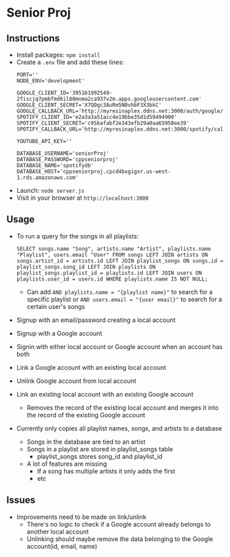 
# Senior Proj

## Instructions
- Install packages: `npm install`
- Create a `.env` file and add these lines:
    ```
	PORT=''
	NODE_ENV='development'

	GOOGLE_CLIENT_ID='395161992549-2fiscjq7pmbfmd6il80mnma2ca937v2m.apps.googleusercontent.com'
	GOOGLE_CLIENT_SECRET='X7QOgc3AuRm5N0vhbF3X3bkC'
	GOOGLE_CALLBACK_URL='http://myresinaplex.ddns.net:3000/auth/google/callback'
	SPOTIFY_CLIENT_ID='e2a3a3a51acc4e19bbe35d1d59494900'
	SPOTIFY_CLIENT_SECRET='c95bafabf2e343efb29a0aa65958ee39'
	SPOTIFY_CALLBACK_URL='http://myresinaplex.ddns.net:3000/spotify/callback'

	YOUTUBE_API_KEY=''

	DATABASE_USERNAME='seniorProj'
	DATABASE_PASSWORD='cppseniorproj'
	DATABASE_NAME='spotifydb'
	DATABASE_HOST='cppseniorproj.cpcd4bxgigxr.us-west-1.rds.amazonaws.com'

    ```
- Launch: `node server.js`
- Visit in your browser at `http://localhost:3000`

## Usage

- To run a query for the songs in all playlists:
    ```
    SELECT songs.name "Song", artists.name "Artist", playlists.name "Playlist", users.email "User" FROM songs LEFT JOIN artists ON songs.artist_id = artists.id LEFT JOIN playlist_songs ON songs.id = playlist_songs.song_id LEFT JOIN playlists ON playlist_songs.playlist_id = playlists.id LEFT JOIN users ON playlists.user_id = users.id WHERE playlists.name IS NOT NULL;
    ```
    - Can add `AND playlists.name = "{playlist name}"` to search for a specific playlist or `AND users.email = "{user email}"` to search for a certain user's songs
- Signup with an email/password creating a local account
- Signup with a Google account
- Signin with either local account or Google account when an account has both
- Link a Google account with an existing local account
- Unlink Google account from local account
- Link an existing local account with an existing Google account
    - Removes the record of the existing local account and merges it into the record of the existing Google account

- Currently only copies all playlist names, songs, and artists to a database
	- Songs in the database are tied to an artist
	- Songs in a playlist are stored in playlist_songs table
		- playlist_songs stores song_id and playlist_id
	- A lot of features are missing
		- If a song has multiple artists it only adds the first
		- etc

## Issues

- Improvements need to be made on link/unlink
    - There's no logic to check if a Google account already belongs to another local account
    - Unlinking should maybe remove the data belonging to the Google account(id, email, name)
